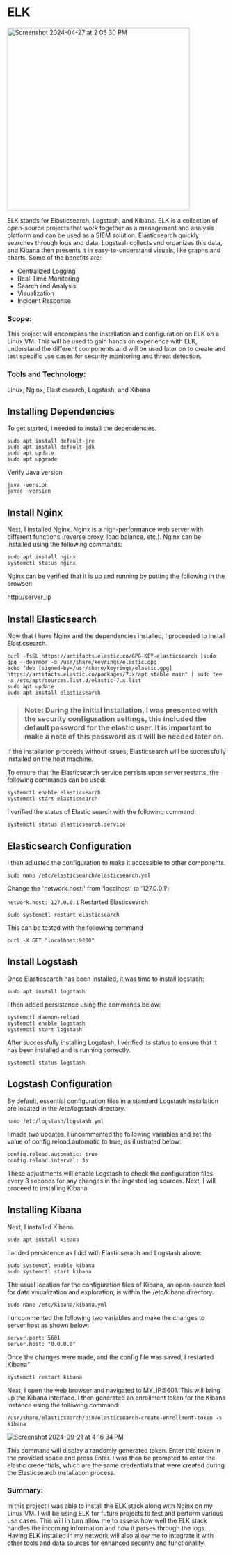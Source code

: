 # ELK

<img width="419" alt="Screenshot 2024-04-27 at 2 05 30 PM" src="https://github.com/lm3nitro/Projects/assets/55665256/7c35c537-0af4-45e2-be18-e6ea7998d194">

ELK stands for Elasticsearch, Logstash, and Kibana. ELK is a collection of open-source projects that work together as a management and analysis platform and can be used as a SIEM solution. Elasticsearch quickly searches through logs and data, Logstash collects and organizes this data, and Kibana then presents it in easy-to-understand visuals, like graphs and charts. Some of the benefits are:

+ Centralized Logging
+ Real-Time Monitoring
+ Search and Analysis
+ Visualization
+ Incident Response

### Scope:
This project will encompass the installation and configuration on ELK on a Linux VM. This will be used to gain hands on experience with ELK, understand the different components and will be used later on to create and test specific use cases for security monitoring and threat detection. 

### Tools and Technology:
Linux, Nginx, Elasticsearch, Logstash, and Kibana

## Installing Dependencies

To get started, I needed to install the dependencies.

```
sudo apt install default-jre
sudo apt install default-jdk
sudo apt update
sudo apt upgrade
```
Verify Java version
```
java -version
javac -version
```

## Install Nginx

Next, I installed Nginx. Nginx is a high-performance web server with different functions (reverse proxy, load balance, etc.). Nginx can be installed using the following commands:

```
sudo apt install nginx
systemctl status nginx
```

Nginx can be verified that it is up and running by putting the following in the browser:

http://server_ip

## Install Elasticsearch

Now that I have Nginx and the dependencies installed, I proceeded to install Elasticsearch. 

```
curl -fsSL https://artifacts.elastic.co/GPG-KEY-elasticsearch |sudo gpg --dearmor -o /usr/share/keyrings/elastic.gpg
echo "deb [signed-by=/usr/share/keyrings/elastic.gpg] https://artifacts.elastic.co/packages/7.x/apt stable main" | sudo tee -a /etc/apt/sources.list.d/elastic-7.x.list
sudo apt update
sudo apt install elasticsearch

```
>### Note: During the initial installation, I was presented with the security configuration settings, this included the default password for the elastic user. It is important to make a note of this password as it will be needed later on.

If the installation proceeds without issues, Elasticsearch will be successfully installed on the host machine.

To ensure that the Elasticsearch service persists upon server restarts, the following commands can be used:

```
systemctl enable elasticsearch
systemctl start elasticsearch
```

I verified the status of Elastic search with the following command:

```
systemctl status elasticsearch.service
```

## Elasticsearch Configuration

I then adjusted the configuration to make it accessible to other components.

```
sudo nano /etc/elasticsearch/elasticsearch.yml
```
Change the 'network.host:' from 'localhost' to '127.0.0.1':

``
network.host: 127.0.0.1
``
Restarted Elasticsearch

```
sudo systemctl restart elasticsearch
```
This can be tested with the following command

```
curl -X GET "localhost:9200"
```

## Install Logstash

Once Elasticsearch has been installed, it was time to install logstash:

```
sudo apt install logstash
```
I then added persistence using the commands below:

```
systemctl daemon-reload
systemctl enable logstash
systemctl start logstash
```

After successfully installing Logstash, I verified its status to ensure that it has been installed and is running correctly.

```
systemctl status logstash
```

## Logstash Configuration

By default, essential configuration files in a standard Logstash installation are located in the /etc/logstash directory.

```
nano /etc/logstash/logstash.yml
```

I made two updates. I uncommented the following variables and set the value of config.reload.automatic to true, as illustrated below:

```
config.reload.automatic: true
config.reload.interval: 3s
```
These adjustments will enable Logstash to check the configuration files every 3 seconds for any changes in the ingested log sources. Next, I will proceed to installing Kibana.

## Installing Kibana

Next, I installed Kibana. 

```
sudo apt install kibana
```

I added persistence as I did with Elasticserach and Logstash above:

```
sudo systemctl enable kibana
sudo systemctl start kibana
```

The usual location for the configuration files of Kibana, an open-source tool for data visualization and exploration, is within the /etc/kibana directory.

```
sudo nano /etc/kibana/kibana.yml
```

I uncommented the following two variables and make the changes to server.host as shown below:

```
server.port: 5601
server.host: "0.0.0.0"
```

Once the changes were made, and the config file was saved, I restarted Kibana"

```
systemctl restart kibana
```

Next, I open the web browser and navigated to MY_IP:5601. This will bring up the Kibana interface. I then generated an enrollment token for the Kibana instance using the following command:

```
/usr/share/elasticsearch/bin/elasticsearch-create-enrollment-token -s kibana
```
![Screenshot 2024-09-21 at 4 16 34 PM](https://github.com/user-attachments/assets/3c0190c9-7e58-496a-bf10-2ea59af53d61)

This command will display a randomly generated token. Enter this token in the provided space and press Enter. I was then be prompted to enter the elastic credentials, which are the same credentials that were created during the Elasticsearch installation process.

### Summary:

In this project I was able to install the ELK stack along with Nginx on my Linux VM. I will be using ELK for future projects to test and perform various use cases. This will in turn allow me to assess how well the ELK stack handles the incoming information and how it parses through the logs. Having ELK installed in my network will also allow me to integrate it with other tools and data sources for enhanced security and functionality. 

